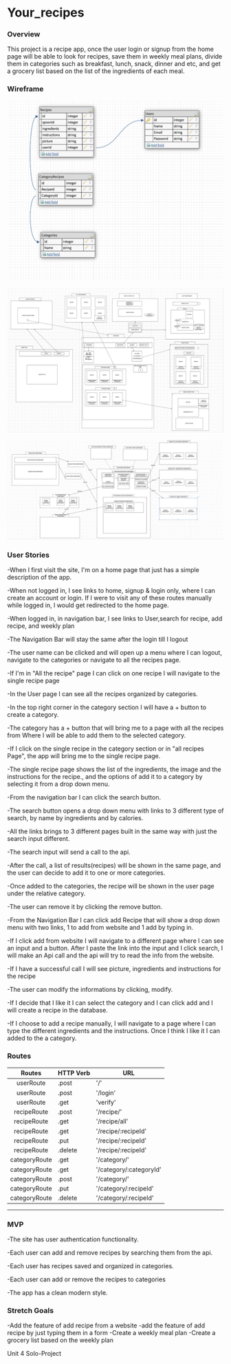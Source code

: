 # Your_recipes

### Overview

This project is a recipe app, once the user login or signup from the home page will be able to look for recipes, save them in weekly meal plans, divide them in categories such as breakfast, lunch, snack, dinner and etc, and get a grocery list based on the list of the ingredients of each meal.


### Wireframe

![Wireframe](./images/BackendDatabaseRecipeApp.png)

![Wireframe](./images/wireframe_frontend.png) 

![Wireframe](./images/Components_chart.png)

### User Stories

-When I first visit the site, I'm on a home page that just has a simple description of the app.

-When not logged in, I see links to home, signup & login only, where I can create an account or login. If I were to visit any of these routes manually while logged in, I would get redirected to the home page.


-When logged in, in navigation bar, I see links to User,search for recipe, add recipe, and weekly plan

-The Navigation Bar will stay the same after the login till I logout

-The user name can be clicked and will open up a menu where I can logout, navigate to the categories or navigate to all the recipes page.

-If I'm in "All the recipe" page I can click on one recipe I will navigate to the single recipe page


-In the User page I can see all the recipes organized by categories.

-In the top right corner in the category section I will have a + button to create a category.

-The category has a + button that will bring me to a page with all the recipes from Where I will be able to add them to the selected  category.

-If I click on the single recipe in the category section or in "all recipes Page", the app will bring me to the single recipe page.

-The single recipe page shows the list of the ingredients, the image and the instructions for the recipe., and the options of add it to a category by selecting it from a drop down menu.

-From the navigation bar I can click the search button.

-The search button opens a drop down menu with links to 3 different type of search, by name by ingredients and by calories.

-All the links brings to 3 different pages built in the same way with just the search input different.

-The search input will send a call to the api.

-After the call, a list of results(recipes) will be shown in the same page, and the user can decide to add it to one or more categories.

<!-- -When add to category the user will create a row in the recipes table in the backend and an association between the recipes table and categories table.  -->

-Once added to the categories, the recipe will be shown in the user page under the relative category.

-The user can remove it by clicking the remove button.

-From the Navigation Bar I can click add Recipe that will show a drop down menu with two links, 1 to add from website and 1 add by typing in.

-If I click add from website I will navigate to a different page where I can see an input and a button. After I paste the link into the input and I click search, I will make an Api call and the api will try to read the info from the website.

-If I have a successful call I will see picture, ingredients and instructions for the recipe

-The user can modify the informations by clicking, modify.

-If I decide that I like it I can select the category and I can click add and I will create a recipe in the database.

-If I choose to add a recipe manually, I will navigate to a page where I can type the different ingredients and the instructions. Once I think I like it I can added to the a category.

### Routes

|Routes                     | HTTP Verb                       | URL                            |
| :----------------------: | ------------------------------- | ------------------------------- |
| userRoute | .post | '/' |
| userRoute | .post | '/login' |
| userRoute | .get | 'verify' |
| recipeRoute | .post | '/recipe/' |
| recipeRoute | .get | '/recipe/all' |
| recipeRoute | .get | '/recipe/:recipeId' |
| recipeRoute | .put | '/recipe/:recipeId' |
| recipeRoute | .delete | '/recipe/:recipeId' |
| categoryRoute | .get | '/category/' |
| categoryRoute | .get | '/category/:categoryId' |
| categoryRoute | .post | '/category/' |
| categoryRoute | .put | '/category/:recipeId' |
| categoryRoute | .delete | '/category/:recipeId' |
___
### MVP

-The site has user authentication functionality. 

-Each user can add and remove recipes by searching them from the api. 

-Each user has recipes saved and organized in categories.

-Each user can add or remove the recipes to categories

-The app has a clean modern style.

### Stretch Goals

-Add the feature of add recipe from a website
-add the feature of add recipe by just typing them in a form
-Create a weekly meal plan
-Create a grocery list based on the weekly plan

Unit 4 Solo-Project